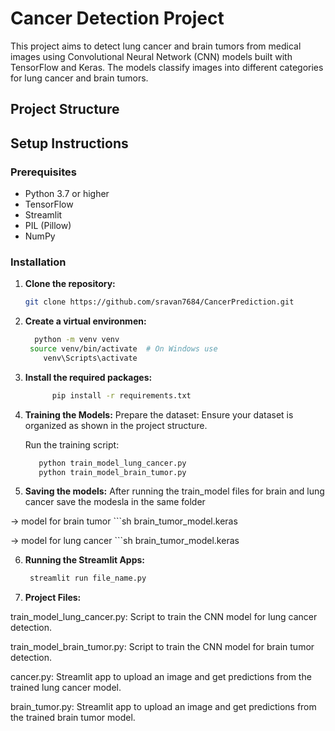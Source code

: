 # Cancer Detection Project

This project aims to detect lung cancer and brain tumors from medical images using Convolutional Neural Network (CNN) models built with TensorFlow and Keras. The models classify images into different categories for lung cancer and brain tumors.

## Project Structure


## Setup Instructions

### Prerequisites

- Python 3.7 or higher
- TensorFlow
- Streamlit
- PIL (Pillow)
- NumPy

### Installation

1. **Clone the repository:**
   ```sh
   git clone https://github.com/sravan7684/CancerPrediction.git
2. **Create a virtual environmen:**
   ```sh
     python -m venv venv
    source venv/bin/activate  # On Windows use
       venv\Scripts\activate

3. **Install the required packages:**
   ```sh
         pip install -r requirements.txt


4.  **Training the Models:**
    Prepare the dataset: Ensure your dataset is organized as shown in the project structure.

    Run the training script: 
      ```sh 
         python train_model_lung_cancer.py
         python train_model_brain_tumor.py
5.  **Saving the models:**
   After running the train_model files for brain and lung cancer save the modesla in the same folder

   -> model for brain tumor 
      ```sh
        brain_tumor_model.keras
       
   -> model for lung cancer
      ```sh
      brain_tumor_model.keras
            

6.  **Running the Streamlit Apps:**
       ```sh
        streamlit run file_name.py
7.  **Project Files:**

train_model_lung_cancer.py: Script to train the CNN model for lung cancer detection.

train_model_brain_tumor.py: Script to train the CNN model for brain tumor detection.

cancer.py: Streamlit app to upload an image and get predictions from the trained lung cancer model.

brain_tumor.py: Streamlit app to upload an image and get predictions from the trained brain tumor model.

    

    

   

   


